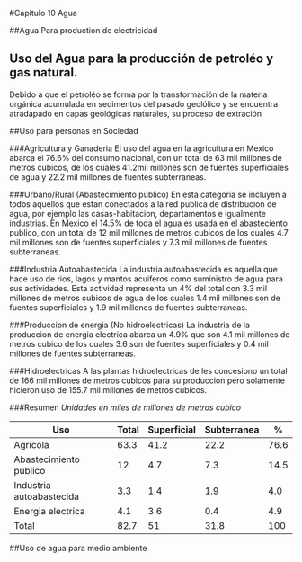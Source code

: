 #Capitulo 10 Agua

##Agua Para production de electricidad

## Uso del Agua para la producción de petroléo y gas natural.
Debido a que el petroléo se forma por la transformación de la materia orgánica acumulada en sedimentos del pasado geolólico y se
encuentra atradapado en capas geológicas naturales, su proceso de extración

##Uso para personas en Sociedad

###Agricultura y Ganaderia
El uso del agua en la agricultura en Mexico abarca el 76.6% del consumo nacional, con un total de 63 mil millones de metros cubicos, de los cuales 41.2mil millones son de fuentes superficiales de agua y 22.2 mil millones de fuentes subterraneas. 

###Urbano/Rural (Abastecimiento publico)
En esta categoria se incluyen a todos aquellos que estan conectados a la red publica de distribucion de agua, por ejemplo las casas-habitacion, departamentos e igualmente industrias. En Mexico el 14.5% de toda el agua es usada en el abasteciento publico,  con un total de 12 mil millones de metros cubicos de los cuales 4.7 mil millones son de fuentes superficiales y 7.3 mil millones de fuentes subterraneas. 

###Industria Autoabastecida
La industria autoabastecida es aquella que hace uso de rios, lagos y mantos acuiferos como suministro de agua para sus actividades. Esta actividad representa un 4% del total con 3.3 mil millones de metros cubicos de agua de los cuales 1.4 mil millones son de fuentes superficiales y 1.9 mil millones de fuentes subterraneas.

###Produccion de energia (No hidroelectricas)
La industria de la produccion de energia electrica abarca un 4.9% que son 4.1 mil millones de metros cubico de los cuales 3.6 son de fuentes superficiales y 0.4 mil millones de fuentes subterraneas.

###Hidroelectricas
A las plantas hidroelectricas de les concesiono un total de 166 mil millones de metros cubicos para su produccion pero solamente hicieron uso de 155.7 mil millones de metros cubicos.

###Resumen
*Unidades en miles de millones de metros cubico*

|  Uso | Total  | Superficial  | Subterranea  |%   |
|---|---|---|---|---|
|  Agricola |  63.3 | 41.2 |  22.2 | 76.6  |
| Abastecimiento publico  | 12  |  4.7 | 7.3  |  14.5 |
|  Industria autoabastecida | 3.3  | 1.4  | 1.9  | 4.0  |
|  Energia electrica |  4.1 |3.6   |  0.4 |  4.9 |
|  Total | 82.7  |  51 | 31.8  |  100 |


##Uso de agua para medio ambiente
